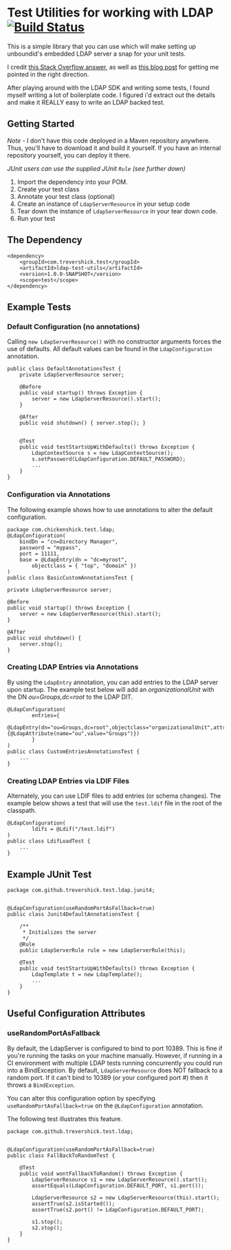 Test Utilities for working with LDAP [![Build Status](https://travis-ci.org/trevershick/ldap-test-utils.png?branch=master)](https://travis-ci.org/trevershick/ldap-test-utils)
====================================

This is a simple library that you can use which will make setting up
unboundid's embedded LDAP server a snap for your unit tests.  

I credit [this Stack Overflow answer](http://stackoverflow.com/questions/7269697/embedded-memory-ldap-server-solution/7274215), as well as [this blog post](http://ff1959.wordpress.com/2011/11/01/ldap-in-memory-directory-server-using-unboundid-ldap-sdk/) for getting me pointed in the right direction.

After playing around with the LDAP SDK and writing some tests, I found myself writing
a lot of boilerplate code.  I figured i'd extract out the details and make it REALLY 
easy to write an LDAP backed test.

Getting Started
---------------

*Note* - I don't have this code deployed in a Maven repository anywhere.  Thus, you'll have to download it and build it yourself.  If you have an internal repository yourself, you can deploy it there.

*JUnit users can use the supplied JUnit ``Rule`` (see further down)*

1. Import the dependency into your POM.
2. Create your test class
3. Annotate your test class (optional)
4. Create an instance of ``LdapServerResource`` in your setup code
5. Tear down the instance of ``LdapServerResource`` in your tear down code.
6. Run your test

The Dependency
--------------

	<dependency>
		<groupId>com.trevershick.test</groupId>
		<artifactId>ldap-test-utils</artifactId>
		<version>1.0.0-SNAPSHOT</version>
		<scope>test</scope>
	</dependency>

## Example Tests


### Default Configuration (no annotations)

Calling ``new LdapServerResource()`` with no constructor arguments forces the use of defaults.  All default values can be found in the ``LdapConfiguration`` annotation.

	public class DefaultAnnotationsTest {
		private LdapServerResource server;

		@Before
		public void startup() throws Exception { 
			server = new LdapServerResource().start();
		}

		@After
		public void shutdown() { server.stop(); }


		@Test
		public void testStartsUpWithDefaults() throws Exception {
			LdapContextSource s = new LdapContextSource();
			s.setPassword(LdapConfiguration.DEFAULT_PASSWORD);
			...
		}
	}

### Configuration via Annotations

The following example shows how to use annotations to alter the default configuration.


	package com.chickenshick.test.ldap;
	@LdapConfiguration(
		bindDn = "cn=Directory Manager",
		password = "mypass",
		port = 11111,
		base = @LdapEntry(dn = "dc=myroot", 
			objectclass = { "top", "domain" })
	)
	public class BasicCustomAnnotationsTest {
	
	private LdapServerResource server;
	
	@Before
	public void startup() throws Exception {
		server = new LdapServerResource(this).start();
	}
	
	@After
	public void shutdown() {
		server.stop();
	}

### Creating LDAP Entries via Annotations

By using the ``LdapEntry`` annotation, you can add entries to the LDAP server upon startup.  The example test below will add an *organizationalUnit* with the DN *ou=Groups,dc=root* to the LDAP DIT.

	@LdapConfiguration(
			entries={
				@LdapEntry(dn="ou=Groups,dc=root",objectclass="organizationalUnit",attributes={@LdapAttribute(name="ou",value="Groups")})	
			}
	)
	public class CustomEntriesAnnotationsTest {
		...
	}

### Creating LDAP Entries via LDIF Files

Alternately, you can use LDIF files to add entries (or schema changes).  The example below shows a test that will use the ``test.ldif`` file in the root of the classpath.

	@LdapConfiguration(
			ldifs = @Ldif("/test.ldif")
	)
	public class LdifLoadTest {
		...
	}


## Example JUnit Test

	package com.github.trevershick.test.ldap.junit4;


	@LdapConfiguration(useRandomPortAsFallback=true)
	public class Junit4DefaultAnnotationsTest {

		/**
		 * Initializes the server
		 */
		@Rule
		public LdapServerRule rule = new LdapServerRule(this);

		@Test
		public void testStartsUpWithDefaults() throws Exception {
			LdapTemplate t = new LdapTemplate();
			...
		}
	}
 
## Useful Configuration Attributes
### useRandomPortAsFallback
By default, the LdapServer is configured to bind to port 10389.  This is fine if you're running the tasks on your machine manually.  However, if running in a CI environment with multiple LDAP tests running concurrently you could run into a BindException.  By default, ``LdapServerResource`` does NOT fallback to a random port.  If it can't bind to 10389 (or your configured port #) then it throws a ``BindException``.

You can alter this configuration option by specifying ``useRandomPortAsFallback=true`` on the ``@LdapConfiguration`` annotation.

The following test illustrates this feature.

	package com.github.trevershick.test.ldap;


	@LdapConfiguration(useRandomPortAsFallback=true)
	public class FallBackToRandomTest {
	
		@Test
		public void wontFallbackToRandom() throws Exception {
			LdapServerResource s1 = new LdapServerResource().start();
			assertEquals(LdapConfiguration.DEFAULT_PORT, s1.port());
		
			LdapServerResource s2 = new LdapServerResource(this).start();
			assertTrue(s2.isStarted());
			assertTrue(s2.port() != LdapConfiguration.DEFAULT_PORT);
		
			s1.stop();
			s2.stop();
		}
	}
